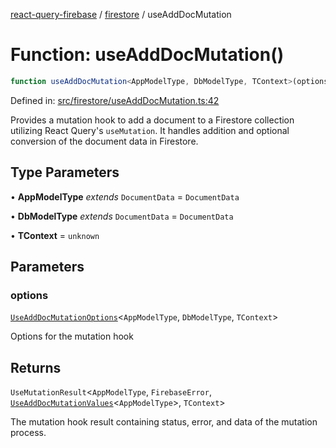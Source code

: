[react-query-firebase](../../modules.md) / [firestore](../index.md) / useAddDocMutation

# Function: useAddDocMutation()

```ts
function useAddDocMutation<AppModelType, DbModelType, TContext>(options): UseMutationResult<AppModelType, FirebaseError, UseAddDocMutationValues<AppModelType>, TContext>
```

Defined in: [src/firestore/useAddDocMutation.ts:42](https://github.com/vpishuk/react-query-firebase/blob/1065ddd51f4c3a46c2f6510c1cc51259a3705cc2/src/firestore/useAddDocMutation.ts#L42)

Provides a mutation hook to add a document to a Firestore collection utilizing React Query's `useMutation`.
It handles addition and optional conversion of the document data in Firestore.

## Type Parameters

• **AppModelType** *extends* `DocumentData` = `DocumentData`

• **DbModelType** *extends* `DocumentData` = `DocumentData`

• **TContext** = `unknown`

## Parameters

### options

[`UseAddDocMutationOptions`](../type-aliases/UseAddDocMutationOptions.md)\<`AppModelType`, `DbModelType`, `TContext`\>

Options for the mutation hook

## Returns

`UseMutationResult`\<`AppModelType`, `FirebaseError`, [`UseAddDocMutationValues`](../type-aliases/UseAddDocMutationValues.md)\<`AppModelType`\>, `TContext`\>

The mutation hook result containing status, error, and data of the mutation process.
